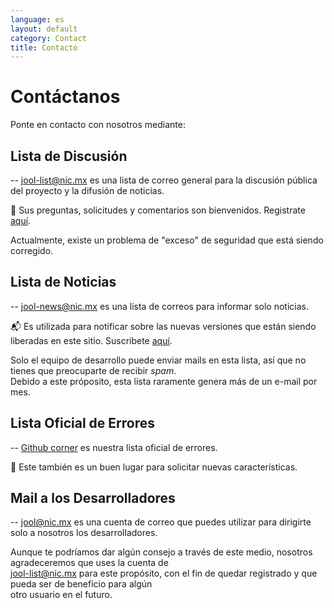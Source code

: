```yaml
---
language: es
layout: default
category: Contact
title: Contacto
---
```


# Contáctanos

Ponte en contacto con nosotros mediante:

## Lista de Discusión

-- jool-list@nic.mx es una lista de correo general para la discusión pública del proyecto y la difusión de noticias. 
  
:email: Sus preguntas, solicitudes y comentarios son bienvenidos. Registrate [aquí](https://mail-lists.nic.mx/listas/listinfo/jool-list).

Actualmente, existe un problema de "exceso" de seguridad que está siendo corregido.

## Lista de Noticias
	
-- jool-news@nic.mx es una lista de correos para informar solo noticias.

:mailbox_with_mail: Es utilizada para notificar sobre las nuevas versiones que están siendo liberadas en este sitio. Suscribete [aquí](https://mail-lists.nic.mx/listas/listinfo/jool-news).

Solo el equipo de desarrollo puede enviar mails en esta lista, así que no tienes que preocuparte de recibir *spam*. <br />
Debido a este próposito, esta lista raramente genera más de un e-mail por mes.

## Lista Oficial de Errores
  
-- [Github corner](https://github.com/NICMx/NAT64/issues) es nuestra lista oficial de errores.

:pencil: Este también es un buen lugar para solicitar nuevas características.

## Mail a los Desarrolladores

-- [jool@nic.mx](mailto:jool@nic.mx) es una cuenta de correo que puedes utilizar para dirigirte 
                                     solo a nosotros los desarrolladores.
									 
Aunque te podríamos dar algún consejo a través de este medio, nosotros agradeceremos que uses la cuenta de <br />
jool-list@nic.mx para este propósito, con el fin de quedar registrado y que pueda ser de beneficio para algún <br />
otro usuario en el futuro.

